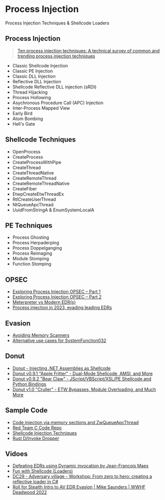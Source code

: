 # Process Injection
Process Injection Techniques & Shellcode Loaders

## Process Injection
> [Ten process injection techniques: A technical survey of common and trending process injection techniques](https://www.elastic.co/blog/ten-process-injection-techniques-technical-survey-common-and-trending-process)
- Classic Shellcode Injection
- Classic PE Injection
- Classic DLL Injection
- Reflective DLL Injection
- Shellcode Reflective DLL injection (sRDI)
- Thread Hijacking
- Process Hollowing
- Asychronous Procedure Call (APC) Injection
- Inter-Process Mapped View
- Early Bird
- Atom Bombing
- Hell's Gate

## Shellcode Techniques
- OpenProcess
- CreateProcess
- CreateProcessWithPipe
- CreateThread
- CreateThreadNative
- CreateRemoteThread
- CreateRemoteThreadNative
- CreateFiber
- EtwpCreateEtwThreadEx
- RtlCreateUserThread
- NtQueueApcThread
- UuidFromStringA & EnumSystemLocalA

## PE Techniques
- Process Ghosting
- Process Herpaderping
- Process Doppelganging
- Process Reimaging
- Module Stomping
- Function Stomping

## OPSEC
- [Exploring Process Injection OPSEC – Part 1](https://rastamouse.me/exploring-process-injection-opsec-part-1/)
- [Exploring Process Injection OPSEC – Part 2](https://rastamouse.me/exploring-process-injection-opsec-part-2/)
- [Meterpreter vs Modern EDR(s)](https://redops.at/en/blog/meterpreter-vs-modern-edrs-in-2023)
- [Process injection in 2023, evading leading EDRs](https://vanmieghem.io/process-injection-evading-edr-in-2023/)

## Evasion
- [Avoiding Memory Scanners](https://www.blackhillsinfosec.com/avoiding-memory-scanners/)
- [Alternative use cases for SystemFunction032](https://s3cur3th1ssh1t.github.io/SystemFunction032_Shellcode/)

## Donut
- [Donut - Injecting .NET Assemblies as Shellcode](https://thewover.github.io/Introducing-Donut/)
- [Donut v0.9.1 "Apple Fritter" - Dual-Mode Shellcode, AMSI, and More](https://thewover.github.io/Apple-Fritter/)
- [Donut v0.9.2 "Bear Claw" - JScript/VBScript/XSL/PE Shellcode and Python Bindings](https://thewover.github.io/Bear-Claw/)
- [Donut v1.0 "Cruller" - ETW Bypasses, Module Overloading, and Much More](https://thewover.github.io/Cruller/)

## Sample Code
- [Code injection via memory sections and ZwQueueApcThread](https://cocomelonc.github.io/tutorial/2022/01/17/malware-injection-14.html)
- [Red Team C Code Repo](https://github.com/Mr-Un1k0d3r/RedTeamCCode)
- [Shellcode Injection Techniques](https://github.com/plackyhacker/Shellcode-Injection-Techniques)
- [Rust D/Invoke Dropper](https://github.com/Nariod/Tartocitron)

## Vidoes
- [Defeating EDRs using Dynamic invocation by Jean-Francois Maes](https://www.youtube.com/watch?v=LXfhyTpQ7TM&list=WL&index=5&t=577s)
- [Fun with Shellcode (Loaders)](https://www.youtube.com/watch?v=HNGuM5LpOEw&list=WL&index=4&t=147s)
- [DC29 - Adversary village - Workshop: From zero to hero: creating a reflective loader in C#](https://www.youtube.com/watch?v=E6LOQQiNjj0&list=WL&index=2&t=2581s)
- [Roll for Stealth Intro to AV EDR Evasion | Mike Saunders | WWHF Deadwood 2022](https://www.youtube.com/watch?v=TvPE5EAObHw&list=WL&index=6&t=800s)
